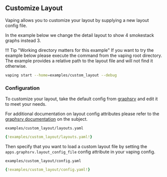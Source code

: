 ## Customize Layout

Vaping allows you to customize your layout by supplying a new layout config file.

In the example below we change the detail layout to show 4 smokestack graphs instead 3.

!!! Tip "Working directory matters for this example"
    If you want to try the example below please execute the command from the vaping root
    directory. The example provides a relative path to the layout file and will not
    find it otherwise.

```sh
vaping start --home=examples/custom_layout --debug
```

### Configuration

To customize your layout, take the default config from [graphsrv](https://github.com/20c/graphsrv/blob/master/graphsrv/etc/layouts.yaml) and edit it to meet your needs.

For additional documentation on layout config attributes please refer to the [graphsrv documentation](https://graphsrv.readthedocs.io/en/latest/custom/#layout) on the subject.

`examples/custom_layout/layouts.yaml`
```yml
{!examples/custom_layout/layouts.yaml!}
```

Then specify that you want to load a custom layout file by setting the `apps.graphsrv.layout_config_file` config attribute in your vaping config.

`examples/custom_layout/config.yaml`
```yml
{!examples/custom_layout/config.yaml!}
```



